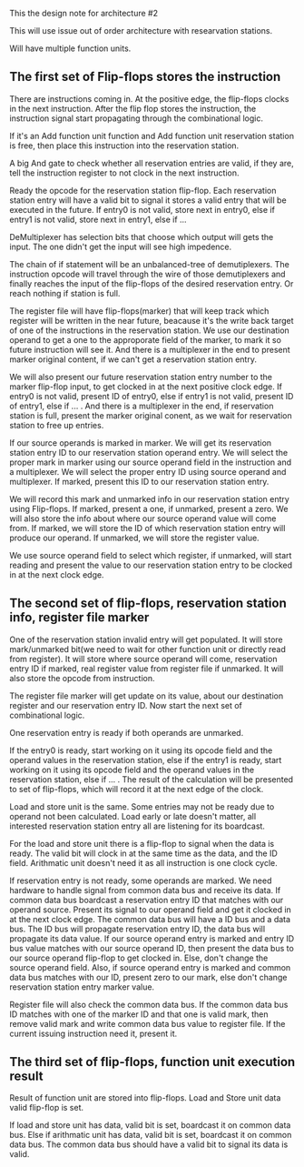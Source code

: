 This the design note for architecture #2

This will use issue out of order architecture with researvation stations.

Will have multiple function units.

## The first set of Flip-flops stores the instruction

There are instructions coming in. At the positive edge, the flip-flops clocks in the next instruction. After the flip flop stores the instruction, the instruction signal start propagating through the combinational logic.

If it's an Add function unit function and Add function unit reservation station is free, then place this instruction into the reservation station.

A big And gate to check whether all reservation entries are valid, if they are, tell the instruction register to not clock in the next instruction.

Ready the opcode for the reservation station flip-flop. Each reservation station entry will have a valid bit to signal it stores a valid entry that will be executed in the future. If entry0 is not valid, store next in entry0, else if entry1 is not valid, store next in entry1, else if ...

DeMultiplexer has selection bits that choose which output will gets the input. The one didn't get the input will see high impedence.

The chain of if statement will be an unbalanced-tree of demutiplexers. The instruction opcode will travel through the wire of those demutiplexers and finally reaches the input of the flip-flops of the desired reservation entry. Or reach nothing if station is full.

The register file will have flip-flops(marker) that will keep track which register will be written in the near future, beacause it's the write back target of one of the instructions in the reservation station. We use our destination operand to get a one to the approporate field of the marker, to mark it so future instruction will see it. And there is a multiplexer in the end to present marker original content, if we can't get a reservation station entry.

We will also present our future reservation station entry number to the marker flip-flop input, to get clocked in at the next positive clock edge. If entry0 is not valid, present ID of entry0, else if entry1 is not valid, present ID of entry1, else if ... . And there is a multiplexer in the end, if reservation station is full, present the marker original conent, as we wait for reservation station to free up entries.

If our source operands is marked in marker. We will get its reservation station entry ID to our reservation station operand entry. We will select the proper mark in marker using our source operand field in the instruction and a multiplexer. We will select the proper entry ID using source operand and multiplexer. If marked, present this ID to our reservation station entry. 

We will record this mark and unmarked info in our reservation station entry using Flip-flops. If marked, present a one, if unmarked, present a zero. We will also store the info about where our source operand value will come from. If marked, we will store the ID of which reservation station entry will produce our operand. If unmarked, we will store the register value.

We use source operand field to select which register, if unmarked, will start reading and present the value to our reservation station entry to be clocked in at the next clock edge.

## The second set of flip-flops, reservation station info, register file marker

One of the reservation station invalid entry will get populated. It will store mark/unmarked bit(we need to wait for other function unit or directly read from register). It will store where source operand will come, reservation entry ID if marked, real register value from register file if unmarked. It will also store the opcode from instruction. 

The register file marker will get update on its value, about our destination register and our reservation entry ID. Now start the next set of combinational logic.

<!-- The reservation station flip-flop clocks in the reservation. The flip-flops need the operands of the instruction. It also needs the opcode for choosing the proper execution. It needs the valid bits for the two operand to see whether they are available. Whether I will be busy in the next cycle. -->

One reservation entry is ready if both operands are unmarked. 

If the entry0 is ready, start working on it using its opcode field and the operand values in the reservation station, else if the entry1 is ready, start working on it using its opcode field and the operand values in the reservation station, else if ... . The result of the calculation will be presented to set of flip-flops, which will record it at the next edge of the clock. 


Load and store unit is the same. Some entries may not be ready due to operand not been calculated. Load early or late doesn't matter, all interested reservation station entry all are listening for its boardcast.

For the load and store unit there is a flip-flop to signal when the data is ready. The valid bit will clock in at the same time as the data, and the ID field. Arithmatic unit doesn't need it as all instruction is one clock cycle.

If reservation entry is not ready, some operands are marked. We need hardware to handle signal from common data bus and receive its data. If common data bus boardcast a reservation entry ID that matches with our operand source. Present its signal to our operand field and get it clocked in at the next clock edge. The common data bus will have a ID bus and a data bus. The ID bus will propagate reservation entry ID, the data bus will propagate its data value. If our source operand entry is marked and entry ID bus value matches with our source operand ID, then present the data bus to our source operand flip-flop to get clocked in. Else, don't change the source operand field. Also, if source operand entry is marked and common data bus matches with our ID, present zero to our mark, else don't change reservation station entry marker value.

Register file will also check the common data bus. If the common data bus ID matches with one of the marker ID and that one is valid mark, then remove valid mark and write common data bus value to register file. If the current issuing instruction need it, present it.

## The third set of flip-flops, function unit execution result

Result of function unit are stored into flip-flops. Load and Store unit data valid flip-flop is set.

If load and store unit has data, valid bit is set, boardcast it on common data bus. Else if arithmatic unit has data, valid bit is set, boardcast it on common data bus. The common data bus should have a valid bit to signal its data is valid. 